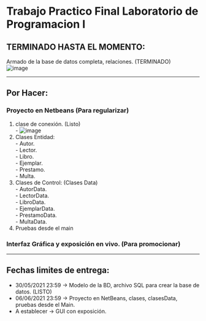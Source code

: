 # Trabajo Practico Final Laboratorio de Programacion I  
## TERMINADO HASTA EL MOMENTO: ##  
  Armado de la base de datos completa, relaciones. (TERMINADO)  
  ![image](https://user-images.githubusercontent.com/82464280/120591552-b7f9f800-c412-11eb-8dcd-63da412c7b95.png "SQL Relaciones")  
***
## Por Hacer: ##  
  ### Proyecto en Netbeans (Para regularizar)  ###  
  1.  clase de conexión. (Listo)  
    - ![image](https://user-images.githubusercontent.com/82464280/120591714-ff808400-c412-11eb-9df7-a7e0f5307daf.png "Clase Conexion")  
  2.  Clases Entidad:  
    -  Autor.  
    -  Lector.  
    -  Libro.  
    -  Ejemplar.  
    -  Prestamo.  
    -  Multa.  
  3.  Clases de Control: (Clases Data)  
    - AutorData.  
    - LectorData.  
    - LibroData.  
    - EjemplarData.  
    - PrestamoData.  
    - MultaData.  
  4.  Pruebas desde el main  
  ### Interfaz Gráfica y exposición en vivo. (Para promocionar) ###  
***
## Fechas limites de entrega:  
  -   30/05/2021 23:59 -> Modelo de la BD, archivo SQL para crear la base de datos. (LISTO)  
  -   06/06/2021 23:59 -> Proyecto en NetBeans, clases, clasesData, pruebas desde el Main.  
  -   A establecer     -> GUI con exposición.  
